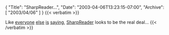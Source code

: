 {
  "Title": "SharpReader...",
  "Date": "2003-04-06T13:23:15-07:00",
  "Archive": [
    "2003/04/06"
  ]
}
{{< verbatim >}}
<p>Like <a href="http://objective.mine.nu/archive/2003/4/6.aspx#when:14:04:24.9511568">everyone</a> <a href="http://aspnetweblog.com/posts/4942.aspx">else</a> <a href="http://www.gotdotnet.com/team/dbox/default.aspx#nn2003-04-06T06:51:33Z">is</a> <a href="http://radio.weblogs.com/0001011/2003/04/06.html#a2704">saying</a>, <a href="http://www.hutteman.com/weblog/2003/04/06.html#000056">SharpReader</a> looks to be the real deal...
{{< /verbatim >}}
